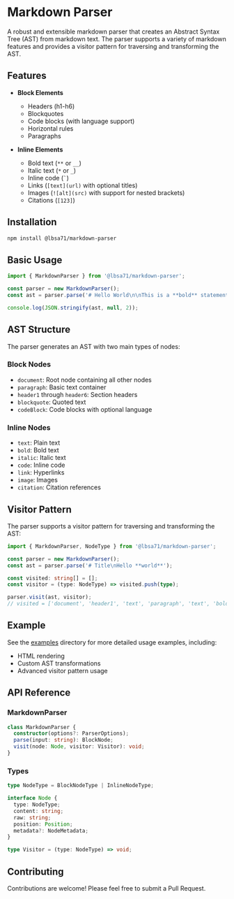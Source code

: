 # Markdown Parser

A robust and extensible markdown parser that creates an Abstract Syntax Tree (AST) from markdown text. The parser supports a variety of markdown features and provides a visitor pattern for traversing and transforming the AST.

## Features

- **Block Elements**
  - Headers (h1-h6)
  - Blockquotes
  - Code blocks (with language support)
  - Horizontal rules
  - Paragraphs

- **Inline Elements**
  - Bold text (`**` or `__`)
  - Italic text (`*` or `_`)
  - Inline code (`` ` ``)
  - Links (`[text](url)` with optional titles)
  - Images (`![alt](src)` with support for nested brackets)
  - Citations (`[123]`)

## Installation

```bash
npm install @lbsa71/markdown-parser
```

## Basic Usage

```typescript
import { MarkdownParser } from '@lbsa71/markdown-parser';

const parser = new MarkdownParser();
const ast = parser.parse('# Hello World\n\nThis is a **bold** statement.');

console.log(JSON.stringify(ast, null, 2));
```

## AST Structure

The parser generates an AST with two main types of nodes:

### Block Nodes
- `document`: Root node containing all other nodes
- `paragraph`: Basic text container
- `header1` through `header6`: Section headers
- `blockquote`: Quoted text
- `codeBlock`: Code blocks with optional language

### Inline Nodes
- `text`: Plain text
- `bold`: Bold text
- `italic`: Italic text
- `code`: Inline code
- `link`: Hyperlinks
- `image`: Images
- `citation`: Citation references

## Visitor Pattern

The parser supports a visitor pattern for traversing and transforming the AST:

```typescript
import { MarkdownParser, NodeType } from '@lbsa71/markdown-parser';

const parser = new MarkdownParser();
const ast = parser.parse('# Title\nHello **world**');

const visited: string[] = [];
const visitor = (type: NodeType) => visited.push(type);

parser.visit(ast, visitor);
// visited = ['document', 'header1', 'text', 'paragraph', 'text', 'bold', 'text']
```

## Example

See the [examples](./examples) directory for more detailed usage examples, including:
- HTML rendering
- Custom AST transformations
- Advanced visitor pattern usage

## API Reference

### MarkdownParser

```typescript
class MarkdownParser {
  constructor(options?: ParserOptions);
  parse(input: string): BlockNode;
  visit(node: Node, visitor: Visitor): void;
}
```

### Types

```typescript
type NodeType = BlockNodeType | InlineNodeType;

interface Node {
  type: NodeType;
  content: string;
  raw: string;
  position: Position;
  metadata?: NodeMetadata;
}

type Visitor = (type: NodeType) => void;
```

## Contributing

Contributions are welcome! Please feel free to submit a Pull Request. 